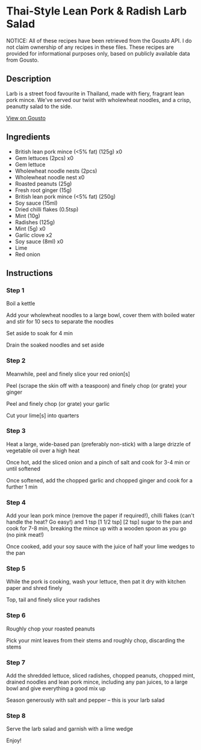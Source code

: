 # Thai-Style Lean Pork & Radish Larb Salad

NOTICE: All of these recipes have been retrieved from the Gousto API. I do not claim ownership of any recipes in these files. These recipes are provided for informational purposes only, based on publicly available data from Gousto.

## Description

Larb is a street food favourite in Thailand, made with fiery, fragrant lean pork mince. We've served our twist with wholewheat noodles, and a crisp, peanutty salad to the side.

[View on Gousto](https://www.gousto.co.uk/recipes/cookbook/thai-style-lean-pork-radish-larb-salad)

## Ingredients

- British lean pork mince (<5% fat) (125g) x0
- Gem lettuces (2pcs) x0
- Gem lettuce
- Wholewheat noodle nests (2pcs)
- Wholewheat noodle nest x0
- Roasted peanuts (25g)
- Fresh root ginger (15g)
- British lean pork mince (<5% fat) (250g)
- Soy sauce (15ml)
- Dried chilli flakes (0.5tsp)
- Mint (10g)
- Radishes (125g)
- Mint (5g) x0
- Garlic clove x2
- Soy sauce (8ml) x0
- Lime
- Red onion

## Instructions


### Step 1

Boil a kettle

Add your wholewheat noodles to a large bowl, cover them with boiled water and stir for 10 secs to separate the noodles

Set aside to soak for 4 min

Drain the soaked noodles and set aside


### Step 2

Meanwhile, peel and finely slice your red onion[s]

Peel (scrape the skin off with a teaspoon) and finely chop (or grate) your ginger

Peel and finely chop (or grate) your garlic

Cut your lime[s] into quarters


### Step 3

Heat a large, wide-based pan (preferably non-stick) with a large drizzle of vegetable oil over a high heat

Once hot, add the sliced onion and a pinch of salt and cook for 3-4 min or until softened

Once softened, add the chopped garlic and chopped ginger and cook for a further 1 min


### Step 4

Add your lean pork mince (remove the paper if required!), chilli flakes (can't handle the heat? Go easy!) and 1 tsp <span class="text-purple">[1 1/2 tsp]</span> <span class="text-danger">[2 tsp]</span> sugar to the pan and cook for 7-8 min, breaking the mince up with a wooden spoon as you go (no pink meat!)

Once cooked, add your soy sauce with the juice of half your lime wedges to the pan


### Step 5

While the pork is cooking, wash your lettuce, then pat it dry with kitchen paper and shred finely

Top, tail and finely slice your radishes


### Step 6

Roughly chop your roasted peanuts

Pick your mint leaves from their stems and roughly chop, discarding the stems


### Step 7

Add the shredded lettuce, sliced radishes, chopped peanuts, chopped mint, drained noodles and lean pork mince, including any pan juices, to a large bowl and give everything a good mix up

Season generously with salt and pepper – this is your larb salad

### Step 8

Serve the larb salad and garnish with a lime wedge

Enjoy!

